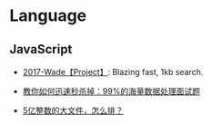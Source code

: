 # Language
## JavaScript
- [2017-Wade【Project】](https://github.com/KingPixil/wade): Blazing fast, 1kb search.


- [教你如何迅速秒杀掉：99%的海量数据处理面试题](http://blog.csdn.net/v_july_v/article/details/7382693)
- [5亿整数的大文件，怎么排？](http://www.tuicool.com/articles/ui2Qjyz)
